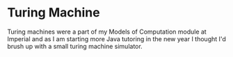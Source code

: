 # Turing Machine
Turing machines were a part of my Models of Computation module at Imperial and as I am starting more Java tutoring in the new year I thought I'd brush up with a small turing machine simulator.

